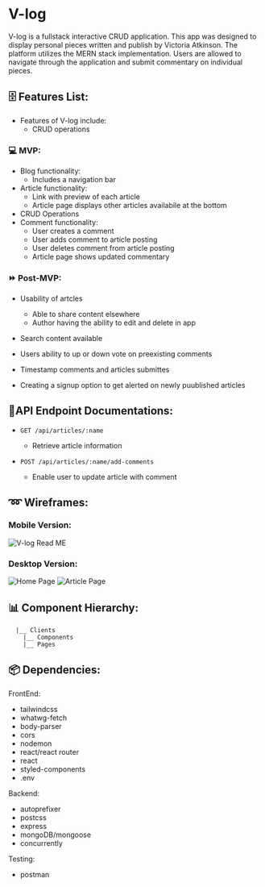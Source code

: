 # V-log
V-log is a fullstack interactive CRUD application. This app was designed to display personal pieces written and publish by Victoria Atkinson. The platform utilizes the MERN stack implementation. Users are allowed to navigate through the application and submit commentary on individual pieces. 


## 🗄️ Features List: 
- Features of V-log include: 
  - CRUD operations 


### 💻 MVP:

- Blog functionality:
  - Includes a navigation bar
- Article functionality: 
  - Link with preview of each article
  - Article page displays other articles availabile at the bottom
- CRUD Operations
- Comment functionality:
  - User creates a comment
  - User adds comment to article posting
  - User deletes comment from article posting
  - Article page shows updated commentary


### ⏩ Post-MVP:

- Usability of artcles

  - Able to share content elsewhere
  - Author having the ability to edit and delete in app

- Search content available 
- Users ability to up or down vote on preexisting comments
- Timestamp comments and articles submittes
- Creating a signup option to get alerted on newly puublished articles


## 📍API Endpoint Documentations:

- ```GET /api/articles/:name ``` 

  - Retrieve article information


- ```POST /api/articles/:name/add-comments```

  - Enable user to update article with comment


## ➿ Wireframes:

### Mobile Version:
![V-log Read ME](https://user-images.githubusercontent.com/105768093/187495986-8260d777-5d80-403c-a1b7-2e9077229004.png)


### Desktop Version: 
![Home Page](https://user-images.githubusercontent.com/105768093/187502666-e0af5053-e2ea-4d4e-9c1a-26ff1f49f7fc.png)
![Article Page](https://user-images.githubusercontent.com/105768093/187502704-42ab92c0-76e6-4c52-a228-d735cccb8a2b.png)


## 📊 Component Hierarchy: 
```Container
  |__ Clients 
    |__ Components
    |__ Pages
```

## 📦 Dependencies:

FrontEnd:

- tailwindcss
- whatwg-fetch
- body-parser
- cors
- nodemon
- react/react router
- react 
- styled-components
- .env

Backend:

- autoprefixer
- postcss
- express
- mongoDB/mongoose
- concurrently

Testing:

- postman
